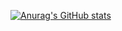 [![Anurag's GitHub stats](https://milkeclairreadme.vercel.app/api?username=milkeclair&count_private=true&show_icons=true&hide=stars)](https://github.com/anuraghazra/github-readme-stats)
